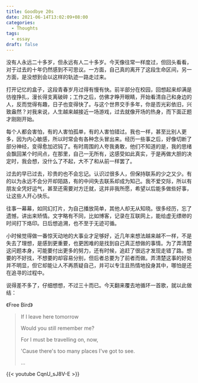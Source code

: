 ```yaml
---
title: Goodbye 20s
date: 2021-06-14T13:02:09+08:00
categories:
  - Thoughts
tags:
  - essay
draft: false
---
```


没有人永远二十多岁，但永远有人二十多岁。今天像往常一样度过，但回头看看，对于过去的十年仍然感到不可思议。一方面，自己真的离开了这段生命区间，另一方面，是没想到会以这样的轨迹一路走过来。

打开记忆的盒子，这段青春岁月过得有慢有快。前半部分在校园，回想起来却满是彷徨挣扎，漫长得支离破碎；工作之后，仿佛才睁开眼睛，开始看清自己和身边的人，反而觉得有趣，日子也变得快了。与这个世界交手多年，你是否光彩依旧，兴致盎然？对我来说，人生越来越接近一场游戏，过去就像开场的热身，而下面正题才刚刚开始。

每个人都会害怕，有的人害怕孤单，有的人害怕错过。我也一样，甚至比别人更多，因为内心敏感，所以时常会有各种念头冒出来。经历一些事之后，好像切断了部分神经，变得愈加迟钝了。有时周围的人夸我勇敢，他们不知道的是，我的思绪会飘回某个时间点，在那里，自己一无所有，这感受如此真实，于是再做大胆的决定时，我会想，没什么了不起，大不了和从前一样罢了。

过去的早已过去，珍贵的也不会忘记。认识过很多人，但保持联系的少之又少。有的以为永远不会分开却陌路，有的中间失去联系却成为知己。我不爱交际，所以有朋友全凭好运气，甚至还需要对方迁就，这并非我所愿，希望以后能多做些好事，让这些人开心快乐。

往事一幕幕，如同幻灯片，为自己播放简单，其他人却无从知晓。很多经历，忘了遗憾，讲出来矫情。文字略有不同，比如博客，记录在互联网上，能给虚无缥缈的时间打下烙印。日后想追溯，也不至于无迹可循。

小时候觉得做一番惊天动地的大事业才足够好，近几年来想法越来越不一样，不是失去了理想，是感到更重要，也更困难的是找到自己真正想做的事情。为了弄清楚这问题本身，可能要付出更多的努力，还有时候，追赶了很远才发现走错了路。想要的不好找，不想要的却容易分别，但后者总要为了前者而做。弄清楚这事的好处并不明显，但它却能让人不再质疑自己，并可以专注且热情地投身其中，哪怕是还在追寻的过程中。

说得差不多了，仔细想想，不过三十而已。今天翻来覆去地循环一首歌，就以此做结：

《Free Bird》

> If I leave here tomorrow
>
> Would you still remember me?
>
> For I must be travelling on, now,
>
> 'Cause there's too many places I've got to see.
>
> ...

{{< youtube CqnU_sJ8V-E >}}
